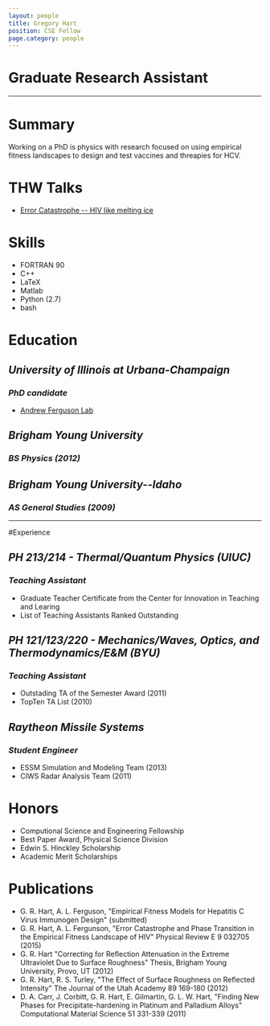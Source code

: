 ```yaml
---
layout: people
title: Gregory Hart
position: CSE Fellow
page.category: people
---
```


# Graduate Research Assistant


---

# Summary

Working on a PhD is physics with research focused on using empirical fitness landscapes to design and test vaccines and threapies for HCV.

# THW Talks

 - [Error Catastrophe -- HIV like melting ice][HIVerror]

# Skills

* FORTRAN 90
* C++
* LaTeX
* Matlab
* Python (2.7)
* bash

# Education

## _University of Illinois at Urbana-Champaign_
### _PhD candidate_
 - [Andrew Ferguson Lab][fergusonlab]

## _Brigham Young University_
### _BS Physics (2012)_

## _Brigham Young University--Idaho_
### _AS General Studies (2009)_

---

#Experience

## _PH 213/214 - Thermal/Quantum Physics (UIUC)_
### _Teaching Assistant_

- Graduate Teacher Certificate from the Center for Innovation in Teaching and Learing
- List of Teaching Assistants Ranked Outstanding

## _PH 121/123/220 - Mechanics/Waves, Optics, and Thermodynamics/E&M (BYU)_
### _Teaching Assistant_

- Outstading TA of the Semester Award (2011)
- TopTen TA List (2010)

## _Raytheon Missile Systems_
### _Student Engineer_

 - ESSM Simulation and Modeling Team (2013)
 - CIWS Radar Analysis Team (2011)


# Honors

 - Computional Science and Engineering Fellowship
 - Best Paper Award, Physical Science Division
 - Edwin S. Hinckley Scholarship
 - Academic Merit Scholarships

# Publications

 - G\. R. Hart, A. L. Ferguson, "Empirical Fitness Models for Hepatitis C Virus Immunogen Design" (submitted)
 - G\. R. Hart, A. L. Fergunson, "Error Catastrophe and Phase Transition in the Empirical Fitness Landscape of HIV" Physical Review E 9 032705 (2015)
 - G\. R. Hart "Correcting for Reflection Attenuation in the Extreme Ultraviolet Due to Surface Roughness" Thesis, Brigham Young University, Provo, UT (2012)
 - G\. R. Hart, R. S. Turley, "The Effect of Surface Roughness on Reflected Intensity" The Journal of the Utah Academy 89 169-180 (2012)
 - D\. A. Carr, J. Corbitt, G. R. Hart, E. Gilmartin, G. L. W. Hart, "Finding New Phases for Precipitate-hardening in Platinum and Palladium Alloys" Computational Material Science 51 331-339 (2011)




[fergusonlab]: http://ferguson.matse.illinois.edu/
[HIVerror]: http://thehackerwithin.github.io/illinois/posts/HIVerror.pdf
